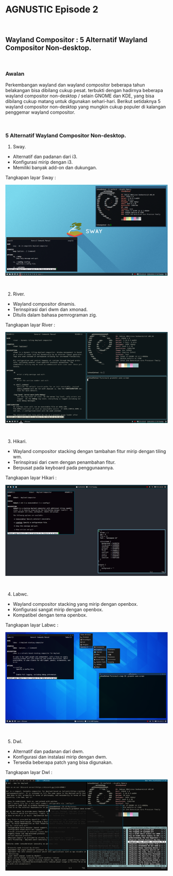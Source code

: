 # AGNUSTIC Episode 2

<br>

## Wayland Compositor : 5 Alternatif Wayland Compositor Non-desktop.

<br>

### Awalan

Perkembangan wayland dan wayland compositor beberapa tahun belakangan bisa dibilang cukup pesat. terbukti dengan hadirnya beberapa wayland compositor non-desktop / selain GNOME dan KDE, yang bisa dibilang cukup matang untuk digunakan sehari-hari. Berikut setidaknya 5 wayland compositor non-desktop yang mungkin cukup populer di kalangan penggemar wayland compositor.

<br>

### 5 Alternatif Wayland Compositor Non-desktop.

1. Sway.

- Alternatif dan padanan dari i3.
- Konfigurasi mirip dengan i3.
- Memiliki banyak add-on dan dukungan.

Tangkapan layar Sway :

![Sway.](https://github.com/lidgnulinux/lidgnulinux.github.io/blob/main/src/img/sway.png "Sway.")

<br>

2. River.

- Wayland compositor dinamis.
- Terinspirasi dari dwm dan xmonad.
- Ditulis dalam bahasa pemrograman zig.

Tangkapan layar River :
   
![River.](https://github.com/lidgnulinux/lidgnulinux.github.io/blob/main/src/img/river.png "River.")

<br>

3. Hikari.

- Wayland compositor stacking dengan tambahan fitur mirip dengan tiling wm.
- Terinspirasi dari cwm dengan penambahan fitur.
- Berpusat pada keyboard pada penggunaannya.

Tangkapan layar Hikari :

![Hikari.](https://github.com/lidgnulinux/lidgnulinux.github.io/blob/main/src/img/hikari.png "Hikari.")

<br>

4. Labwc.

- Wayland compositor stacking yang mirip dengan openbox.
- Konfigurasi sangat mirip dengan openbox.
- Kompatibel dengan tema openbox.

Tangkapan layar Labwc :

![Labwc.](https://github.com/lidgnulinux/lidgnulinux.github.io/blob/main/src/img/labwc.png "Labwc.")

<br>

5. Dwl.

- Alternatif dan padanan dari dwm.
- Konfigurasi dan instalasi mirip dengan dwm.
- Tersedia beberapa patch yang bisa digunakan.

Tangkapan layar Dwl :

![Dwl.](https://github.com/lidgnulinux/lidgnulinux.github.io/blob/main/src/img/dwl.png "Dwl.")

